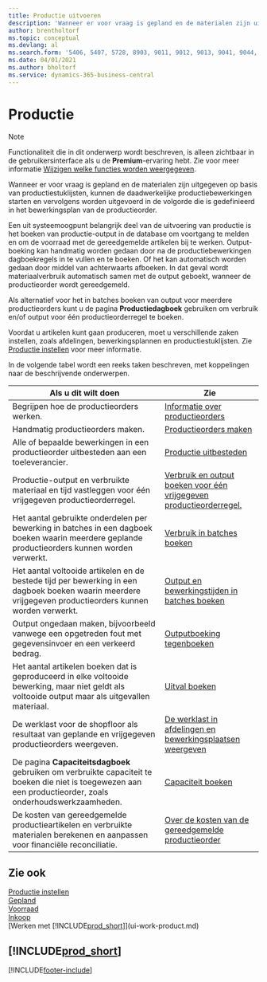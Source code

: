 ```yaml
---
title: Productie uitvoeren
description: 'Wanneer er voor vraag is gepland en de materialen zijn uitgegeven op basis van productiestuklijsten, kunnen de daadwerkelijke productiebewerkingen starten en vervolgens worden uitgevoerd in de volgorde die is gedefinieerd in het bewerkingsplan van de productieorder.'
author: brentholtorf
ms.topic: conceptual
ms.devlang: al
ms.search.form: '5406, 5407, 5728, 8903, 9011, 9012, 9013, 9041, 9044, 9047, 9323, 9324, 9325, 9326, 9327, 99000784, 99000785'
ms.date: 04/01/2021
ms.author: bholtorf
ms.service: dynamics-365-business-central
---
```

# <a name="manufacturing"></a>Productie

> [!NOTE]
> Functionaliteit die in dit onderwerp wordt beschreven, is alleen zichtbaar in de gebruikersinterface als u de **Premium**-ervaring hebt. Zie voor meer informatie [Wijzigen welke functies worden weergegeven](ui-experiences.md).

Wanneer er voor vraag is gepland en de materialen zijn uitgegeven op basis van productiestuklijsten, kunnen de daadwerkelijke productiebewerkingen starten en vervolgens worden uitgevoerd in de volgorde die is gedefinieerd in het bewerkingsplan van de productieorder.  

Een uit systeemoogpunt belangrijk deel van de uitvoering van productie is het boeken van productie-output in de database om voortgang te melden en om de voorraad met de gereedgemelde artikelen bij te werken. Output-boeking kan handmatig worden gedaan door na de productiebewerkingen dagboekregels in te vullen en te boeken. Of het kan automatisch worden gedaan door middel van achterwaarts afboeken. In dat geval wordt materiaalverbruik automatisch samen met de output geboekt, wanneer de productieorder wordt gereedgemeld.  

Als alternatief voor het in batches boeken van output voor meerdere productieorders kunt u de pagina **Productiedagboek** gebruiken om verbruik en/of output voor één productieorderregel te boeken.

Voordat u artikelen kunt gaan produceren, moet u verschillende zaken instellen, zoals afdelingen, bewerkingsplannen en productiestuklijsten. Zie [Productie instellen](production-configure-production-processes.md) voor meer informatie.

In de volgende tabel wordt een reeks taken beschreven, met koppelingen naar de beschrijvende onderwerpen.  

|**Als u dit wilt doen**|**Zie**|  
|------------|-------------|  
|Begrijpen hoe de productieorders werken.|[Informatie over productieorders](production-about-production-orders.md)|
|Handmatig productieorders maken.|[Productieorders maken](production-how-to-create-production-orders.md)|
|Alle of bepaalde bewerkingen in een productieorder uitbesteden aan een toeleverancier.|[Productie uitbesteden](production-how-to-subcontract-manufacturing.md)|
|Productie-output en verbruikte materiaal en tijd vastleggen voor één vrijgegeven productieorderregel.|[Verbruik en output boeken voor één vrijgegeven productieorderregel.](production-how-to-register-consumption-and-output.md)|  
|Het aantal gebruikte onderdelen per bewerking in batches in een dagboek boeken waarin meerdere geplande productieorders kunnen worden verwerkt.|[Verbruik in batches boeken](production-how-to-post-consumption.md)|
|Het aantal voltooide artikelen en de bestede tijd per bewerking in een dagboek boeken waarin meerdere vrijgegeven productieorders kunnen worden verwerkt.|[Output en bewerkingstijden in batches boeken](production-how-to-post-output-quantity.md)|
|Output ongedaan maken, bijvoorbeeld vanwege een opgetreden fout met gegevensinvoer en een verkeerd bedrag.  |[Outputboeking tegenboeken](production-how-to-reverse-output-posting.md)|  
|Het aantal artikelen boeken dat is geproduceerd in elke voltooide bewerking, maar niet geldt als voltooide output maar als uitgevallen materiaal.|[Uitval boeken](production-how-to-post-scrap.md)|
|De werklast voor de shopfloor als resultaat van geplande en vrijgegeven productieorders weergeven.|[De werklast in afdelingen en bewerkingsplaatsen weergeven](production-how-to-view-the-load-on-work-centers.md)|  
|De pagina **Capaciteitsdagboek** gebruiken om verbruikte capaciteit te boeken die niet is toegewezen aan een productieorder, zoals onderhoudswerkzaamheden.|[Capaciteit boeken](production-how-to-post-capacities.md)|  
|De kosten van gereedgemelde productieartikelen en verbruikte materialen berekenen en aanpassen voor financiële reconciliatie.|[Over de kosten van de gereedgemelde productieorder](finance-about-finished-production-order-costs.md)|  

## <a name="see-also"></a>Zie ook

[Productie instellen](production-configure-production-processes.md)  
[Gepland](production-planning.md)  
[Voorraad](inventory-manage-inventory.md)  
[Inkoop](purchasing-manage-purchasing.md)  
[Werken met [!INCLUDE[prod_short](includes/prod_short.md)]](ui-work-product.md)

## [!INCLUDE[prod_short](includes/free_trial_md.md)]  


[!INCLUDE[footer-include](includes/footer-banner.md)]
